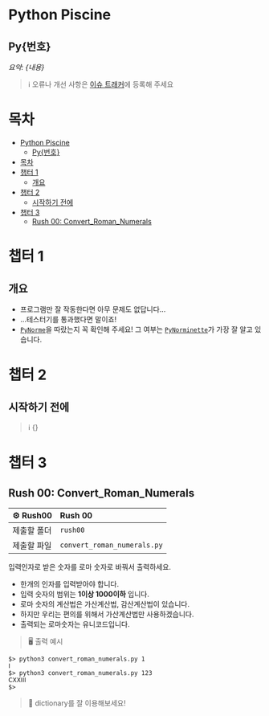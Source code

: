 # Python Piscine

## Py{번호}

_요약: {내용}_

> :information_source: 오류나 개선 사항은 [이슈 트래커](https://github.com/youkim005/PythonFromHell/issues)에 등록해 주세요

# 목차

- [Python Piscine](#python-piscine)
  - [Py{번호}](#py번호)
- [목차](#목차)
- [챕터 1](#챕터-1)
  - [개요](#개요)
- [챕터 2](#챕터-2)
  - [시작하기 전에](#시작하기-전에)
- [챕터 3](#챕터-3)
  - [Rush 00: Convert_Roman_Numerals](#rush-00-convert_roman_numerals)

# 챕터 1

## 개요

- 프로그램만 잘 작동한다면 아무 문제도 없답니다...
- ...테스터기를 통과했다면 말이죠!
- [`PyNorme`](../README.md#PyNorme)을 따랐는지 꼭 확인해 주세요! 그 여부는 [`PyNorminette`](../README.md#PyNorminette)가 가장 잘 알고 있습니다.

# 챕터 2

## 시작하기 전에

> :information_source: {}

# 챕터 3

## Rush 00: Convert_Roman_Numerals

| :gear: Rush00 | Rush 00                     |
| :------------ | :-------------------------- |
| 제출할 폴더   | `rush00`                    |
| 제출할 파일   | `convert_roman_numerals.py` |

입력인자로 받은 숫자를 로마 숫자로 바꿔서 출력하세요.
- 한개의 인자를 입력받아야 합니다.
- 입력 숫자의 범위는 **1이상 1000이하** 입니다.
- 로마 숫자의 계산법은 가산계산법, 감산계산법이 있습니다.
- 하지만 우리는 편의를 위해서 가산계산법만 사용하겠습니다.
- 출력되는 로마숫자는 유니코드입니다.

> :desktop_computer: 출력 예시

```
$> python3 convert_roman_numerals.py 1
Ⅰ
$> python3 convert_roman_numerals.py 123
ⅭⅩⅩⅠⅠⅠ
$>
```

> :key: dictionary를 잘 이용해보세요!
